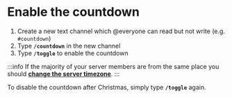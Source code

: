 # Enable the countdown

1. Create a new text channel which @everyone can read but not write (e.g. `#countdown`)
2. Type **`/countdown`** in the new channel
3. Type **`/toggle`** to enable the countdown

:::info
  If the majority of your server members are from the same place you should **[change the server timezone](../timezones)**.
:::

To disable the countdown after Christmas, simply type **`/toggle`** again.